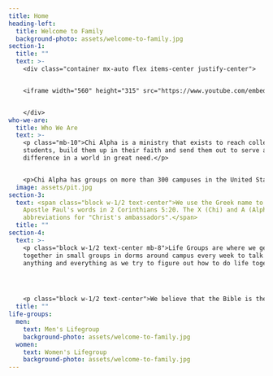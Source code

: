 ```yaml
---
title: Home
heading-left:
  title: Welcome to Family
  background-photo: assets/welcome-to-family.jpg
section-1:
  title: ""
  text: >-
    <div class="container mx-auto flex items-center justify-center">


    <iframe width="560" height="315" src="https://www.youtube.com/embed/zi81EggAN1w" frameborder="0" allow="accelerometer; autoplay; encrypted-media; gyroscope; picture-in-picture" allowfullscreen></iframe>


    </div>
who-we-are:
  title: Who We Are
  text: >-
    <p class="mb-10">Chi Alpha is a ministry that exists to reach college
    students, build them up in their faith and send them out to serve and make a
    difference in a world in great need.</p>


    <p>Chi Alpha has groups on more than 300 campuses in the United States and around the world.</p>
  image: assets/pit.jpg
section-3:
  text: <span class="block w-1/2 text-center">We use the Greek name to reflect the
    Apostle Paul's words in 2 Corinthians 5:20. The X (Chi) and A (Alpha) are
    abbreviations for "Christ's ambassadors".</span>
  title: ""
section-4:
  text: >-
    <p class="block w-1/2 text-center mb-8">Life Groups are where we get
    together in small groups in dorms around campus every week to talk about
    anything and everything as we try to figure out how to do life together.</p>




    <p class="block w-1/2 text-center">We believe that the Bible is the word of God and we are going to look at it to see how it applies to our lives. We encourage and invite questions as we figure it out together.</p>
  title: ""
life-groups:
  men:
    text: Men's Lifegroup
    background-photo: assets/welcome-to-family.jpg
  women:
    text: Women's Lifegroup
    background-photo: assets/welcome-to-family.jpg
---
```

